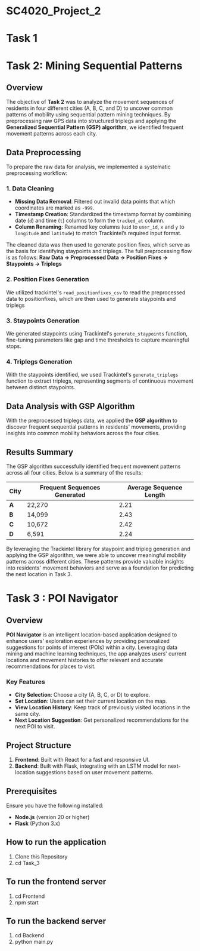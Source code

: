 # SC4020_Project_2
# Task 1 

# Task 2: Mining Sequential Patterns

## Overview
The objective of **Task 2** was to analyze the movement sequences of residents in four different cities (A, B, C, and D) to uncover common patterns of mobility using sequential pattern mining techniques. By preprocessing raw GPS data into structured triplegs and applying the **Generalized Sequential Pattern (GSP) algorithm**, we identified frequent movement patterns across each city.

## Data Preprocessing
To prepare the raw data for analysis, we implemented a systematic preprocessing workflow:

### 1. Data Cleaning
- **Missing Data Removal**: Filtered out invalid data points that which coordinates are marked as `-999`.
- **Timestamp Creation**: Standardized the timestamp format by combining date (`d`) and time (`t`) columns to form the `tracked_at` column.
- **Column Renaming**: Renamed key columns (`uid` to `user_id`, `x` and `y` to `longitude` and `latitude`) to match Trackintel’s required input format.

The cleaned data was then used to generate position fixes, which serve as the basis for identifying staypoints and triplegs. The full preprocessing flow is as follows:
**Raw Data → Preprocessed Data → Position Fixes → Staypoints → Triplegs**

### 2. Position Fixes Generation
We utilized trackintel's `read_positionfixes_csv` to read the preprocessed data to positionfixes, which are then used to generate staypoints and triplegs

### 3. Staypoints Generation
We generated staypoints using Trackintel's `generate_staypoints` function, fine-tuning parameters like gap and time thresholds to capture meaningful stops.

### 4. Triplegs Generation
With the staypoints identified, we used Trackintel's `generate_triplegs` function to extract triplegs, representing segments of continuous movement between distinct staypoints. 

## Data Analysis with GSP Algorithm
With the preprocessed triplegs data, we applied the **GSP algorithm** to discover frequent sequential patterns in residents' movements, providing insights into common mobility behaviors across the four cities.

## Results Summary
The GSP algorithm successfully identified frequent movement patterns across all four cities. Below is a summary of the results:

| City   | Frequent Sequences Generated | Average Sequence Length |
|--------|------------------------------|-------------------------|
| **A**  | 22,270                       | 2.21                    |
| **B**  | 14,099                       | 2.43                    |
| **C**  | 10,672                       | 2.42                    |
| **D**  | 6,591                        | 2.24                    |

By leveraging the Trackintel library for staypoint and tripleg generation and applying the GSP algorithm, we were able to uncover meaningful mobility patterns across different cities. These patterns provide valuable insights into residents' movement behaviors and serve as a foundation for predicting the next location in Task 3.


# Task 3 : POI Navigator

## Overview
**POI Navigator** is an intelligent location-based application designed to enhance users' exploration experiences by providing personalized suggestions for points of interest (POIs) within a city. Leveraging data mining and machine learning techniques, the app analyzes users' current locations and movement histories to offer relevant and accurate recommendations for places to visit.

### Key Features
- **City Selection**: Choose a city (A, B, C, or D) to explore.
- **Set Location**: Users can set their current location on the map.
- **View Location History**: Keep track of previously visited locations in the same city.
- **Next Location Suggestion**: Get personalized recommendations for the next POI to visit.

## Project Structure
1. **Frontend**: Built with React for a fast and responsive UI.
2. **Backend**: Built with Flask, integrating with an LSTM model for next-location suggestions based on user movement patterns.

## Prerequisites
Ensure you have the following installed:
- **Node.js** (version 20 or higher)
- **Flask** (Python 3.x)

## How to run the application

1. Clone this Repository
2. cd Task_3

##  To run the frontend server
1. cd Frontend
2. npm start

## To run the backend server
1. cd Backend
2. python main.py
